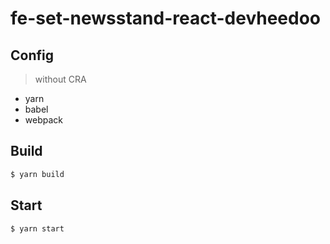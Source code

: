 # fe-set-newsstand-react-devheedoo

## Config

> without CRA

- yarn
- babel
- webpack

## Build

```bash
$ yarn build
```

## Start

```bash
$ yarn start
```
